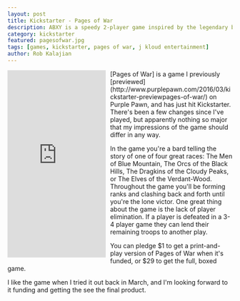 ```yaml
---
layout: post
title: Kickstarter - Pages of War
description: ABXY is a speedy 2-player game inspired by the legendary battles from our favorite monster training RPGs. It's my July Kickstarter pick.
category: kickstarter
featured: pagesofwar.jpg
tags: [games, kickstarter, pages of war, j kloud entertainment]
author: Rob Kalajian
---
```

<iframe frameborder="0"  style="float:left;margin-right:10px;margin-bottom:10px;" height="420" scrolling="no" src="https://www.kickstarter.com/projects/jkloudgames/pages-of-war/widget/card.html?v=2" width="220"></iframe>[Pages of War] is a game I previously [previewed](http://www.purplepawn.com/2016/03/kickstarter-previewpages-of-war/) on Purple Pawn, and has just hit Kickstarter. There's been a few changes since I've played, but apparently nothing so major that my impressions of the game should differ in any way.

In the game you're a bard telling the story of one of four great races:  The Men of Blue Mountain, The Orcs of the Black Hills, The Dragkins of the Cloudy Peaks, or The Elves of the Verdant-Wood. Throughout the game you'll be forming ranks and clashing back and forth until you're the lone victor. One great thing about the game is the lack of player elimination. If a player is defeated in a 3-4 player game they can lend their remaining troops to another play.

You can pledge $1 to get a print-and-play version of Pages of War when it's funded, or $29 to get the full, boxed game.

I like the game when I tried it out back in March, and I'm looking forward to it funding and getting the see the final product.
